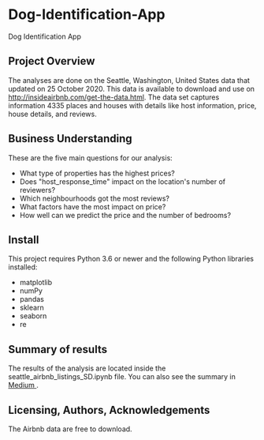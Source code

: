 # Dog-Identification-App
Dog Identification App

## Project Overview
The analyses are done on the Seattle, Washington, United States data that updated on 25 October 2020. This data is available to download and use on http://insideairbnb.com/get-the-data.html.
The data set captures information 4335 places and houses with details like host information, price, house details, and reviews.
 
## Business Understanding
These are the five main questions for our analysis:

- What type of properties has the highest prices?
- Does "host_response_time" impact on the location's number of reviewers?
- Which neighbourhoods got the most reviews?
- What factors have the most impact on price?
- How well can we predict the price and the number of bedrooms?

## Install
This project requires Python 3.6 or newer and the following Python libraries installed:
- matplotlib
- numPy
- pandas
- sklearn
- seaborn
- re

## Summary of results
The results of the analysis are located inside the seattle_airbnb_listings_SD.ipynb file.
You can also see the summary in <a href="https://sebelan-danishvar.medium.com/a-statistical-analysis-of-airbnb-listings-in-seattle-looking-to-dig-deeper-into-data-bf9e7777b4cf
">Medium </a>. 
## Licensing, Authors, Acknowledgements
The Airbnb data are free to download. 



